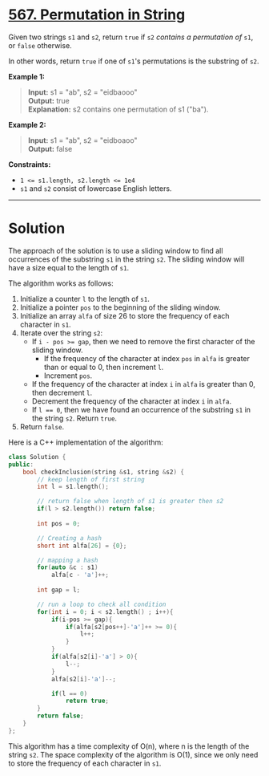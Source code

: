 # [567. Permutation in String](https://leetcode.com/problems/permutation-in-string/)

Given two strings `s1` and `s2`, return `true` if `s2` *contains a permutation of* `s1`, or `false` otherwise.

In other words, return `true` if one of `s1`'s permutations is the substring of `s2`.

 


**Example 1:**

>**Input:** s1 = "ab", s2 = "eidbaooo"<br>
**Output:** true<br>
**Explanation:** s2 contains one permutation of s1 ("ba").

**Example 2:**

>**Input:** s1 = "ab", s2 = "eidboaoo"<br>
**Output:** false
 

**Constraints:**

- `1 <= s1.length, s2.length <= 1e4`
- `s1` and `s2` consist of lowercase English letters.
---
# Solution

The approach of the solution is to use a sliding window to find all occurrences of the substring `s1` in the string `s2`. The sliding window will have a size equal to the length of `s1`.

The algorithm works as follows:

1. Initialize a counter `l` to the length of `s1`.
2. Initialize a pointer `pos` to the beginning of the sliding window.
3. Initialize an array `alfa` of size 26 to store the frequency of each character in `s1`.
4. Iterate over the string `s2`:
    * If `i - pos >= gap`, then we need to remove the first character of the sliding window.
        * If the frequency of the character at index `pos` in `alfa` is greater than or equal to 0, then increment `l`.
        * Increment `pos`.
    * If the frequency of the character at index `i` in `alfa` is greater than 0, then decrement `l`.
    * Decrement the frequency of the character at index `i` in `alfa`.
    * If `l == 0`, then we have found an occurrence of the substring `s1` in the string `s2`. Return `true`.
5. Return `false`.

Here is a C++ implementation of the algorithm:

```c++
class Solution {
public:
    bool checkInclusion(string &s1, string &s2) {
        // keep length of first string
        int l = s1.length();

        // return false when length of s1 is greater then s2
        if(l > s2.length()) return false;
        
        int pos = 0;

        // Creating a hash
        short int alfa[26] = {0};

        // mapping a hash
        for(auto &c : s1)
            alfa[c - 'a']++;
            
        int gap = l;

        // run a loop to check all condition
        for(int i = 0; i < s2.length() ; i++){
            if(i-pos >= gap){
                if(alfa[s2[pos++]-'a']++ >= 0){
                    l++;
                }
            }
            if(alfa[s2[i]-'a'] > 0){
                l--;
            }
            alfa[s2[i]-'a']--;

            if(l == 0)
                return true;
        }
        return false;
    }
};
```

This algorithm has a time complexity of O(n), where n is the length of the string `s2`. The space complexity of the algorithm is O(1), since we only need to store the frequency of each character in `s1`.